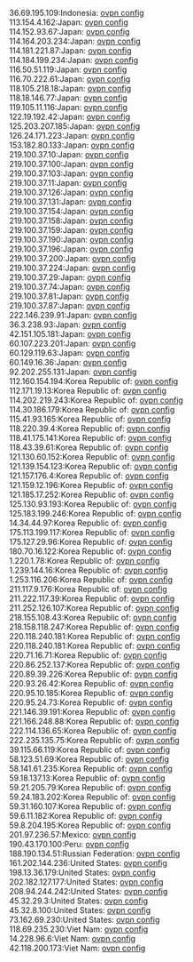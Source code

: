 36.69.195.109:Indonesia: [ovpn config](vpn/36_69_195_109.ovpn)  
113.154.4.162:Japan: [ovpn config](vpn/113_154_4_162.ovpn)  
114.152.93.67:Japan: [ovpn config](vpn/114_152_93_67.ovpn)  
114.164.203.234:Japan: [ovpn config](vpn/114_164_203_234.ovpn)  
114.181.221.87:Japan: [ovpn config](vpn/114_181_221_87.ovpn)  
114.184.199.234:Japan: [ovpn config](vpn/114_184_199_234.ovpn)  
116.50.51.119:Japan: [ovpn config](vpn/116_50_51_119.ovpn)  
116.70.222.61:Japan: [ovpn config](vpn/116_70_222_61.ovpn)  
118.105.218.18:Japan: [ovpn config](vpn/118_105_218_18.ovpn)  
118.18.146.77:Japan: [ovpn config](vpn/118_18_146_77.ovpn)  
119.105.11.116:Japan: [ovpn config](vpn/119_105_11_116.ovpn)  
122.19.192.42:Japan: [ovpn config](vpn/122_19_192_42.ovpn)  
125.203.207.185:Japan: [ovpn config](vpn/125_203_207_185.ovpn)  
126.24.171.223:Japan: [ovpn config](vpn/126_24_171_223.ovpn)  
153.182.80.133:Japan: [ovpn config](vpn/153_182_80_133.ovpn)  
219.100.37.10:Japan: [ovpn config](vpn/219_100_37_10.ovpn)  
219.100.37.100:Japan: [ovpn config](vpn/219_100_37_100.ovpn)  
219.100.37.103:Japan: [ovpn config](vpn/219_100_37_103.ovpn)  
219.100.37.11:Japan: [ovpn config](vpn/219_100_37_11.ovpn)  
219.100.37.126:Japan: [ovpn config](vpn/219_100_37_126.ovpn)  
219.100.37.131:Japan: [ovpn config](vpn/219_100_37_131.ovpn)  
219.100.37.154:Japan: [ovpn config](vpn/219_100_37_154.ovpn)  
219.100.37.158:Japan: [ovpn config](vpn/219_100_37_158.ovpn)  
219.100.37.159:Japan: [ovpn config](vpn/219_100_37_159.ovpn)  
219.100.37.190:Japan: [ovpn config](vpn/219_100_37_190.ovpn)  
219.100.37.196:Japan: [ovpn config](vpn/219_100_37_196.ovpn)  
219.100.37.200:Japan: [ovpn config](vpn/219_100_37_200.ovpn)  
219.100.37.224:Japan: [ovpn config](vpn/219_100_37_224.ovpn)  
219.100.37.29:Japan: [ovpn config](vpn/219_100_37_29.ovpn)  
219.100.37.74:Japan: [ovpn config](vpn/219_100_37_74.ovpn)  
219.100.37.81:Japan: [ovpn config](vpn/219_100_37_81.ovpn)  
219.100.37.87:Japan: [ovpn config](vpn/219_100_37_87.ovpn)  
222.146.239.91:Japan: [ovpn config](vpn/222_146_239_91.ovpn)  
36.3.238.93:Japan: [ovpn config](vpn/36_3_238_93.ovpn)  
42.151.105.181:Japan: [ovpn config](vpn/42_151_105_181.ovpn)  
60.107.223.201:Japan: [ovpn config](vpn/60_107_223_201.ovpn)  
60.129.119.63:Japan: [ovpn config](vpn/60_129_119_63.ovpn)  
60.149.16.36:Japan: [ovpn config](vpn/60_149_16_36.ovpn)  
92.202.255.131:Japan: [ovpn config](vpn/92_202_255_131.ovpn)  
112.160.154.194:Korea Republic of: [ovpn config](vpn/112_160_154_194.ovpn)  
112.171.19.13:Korea Republic of: [ovpn config](vpn/112_171_19_13.ovpn)  
114.202.219.243:Korea Republic of: [ovpn config](vpn/114_202_219_243.ovpn)  
114.30.186.179:Korea Republic of: [ovpn config](vpn/114_30_186_179.ovpn)  
115.41.93.165:Korea Republic of: [ovpn config](vpn/115_41_93_165.ovpn)  
118.220.39.4:Korea Republic of: [ovpn config](vpn/118_220_39_4.ovpn)  
118.41.175.141:Korea Republic of: [ovpn config](vpn/118_41_175_141.ovpn)  
118.43.39.61:Korea Republic of: [ovpn config](vpn/118_43_39_61.ovpn)  
121.130.60.152:Korea Republic of: [ovpn config](vpn/121_130_60_152.ovpn)  
121.139.154.123:Korea Republic of: [ovpn config](vpn/121_139_154_123.ovpn)  
121.157.176.4:Korea Republic of: [ovpn config](vpn/121_157_176_4.ovpn)  
121.159.12.196:Korea Republic of: [ovpn config](vpn/121_159_12_196.ovpn)  
121.185.17.252:Korea Republic of: [ovpn config](vpn/121_185_17_252.ovpn)  
125.130.93.193:Korea Republic of: [ovpn config](vpn/125_130_93_193.ovpn)  
125.183.199.246:Korea Republic of: [ovpn config](vpn/125_183_199_246.ovpn)  
14.34.44.97:Korea Republic of: [ovpn config](vpn/14_34_44_97.ovpn)  
175.113.199.117:Korea Republic of: [ovpn config](vpn/175_113_199_117.ovpn)  
175.127.29.96:Korea Republic of: [ovpn config](vpn/175_127_29_96.ovpn)  
180.70.16.122:Korea Republic of: [ovpn config](vpn/180_70_16_122.ovpn)  
1.220.1.78:Korea Republic of: [ovpn config](vpn/1_220_1_78.ovpn)  
1.239.144.16:Korea Republic of: [ovpn config](vpn/1_239_144_16.ovpn)  
1.253.116.206:Korea Republic of: [ovpn config](vpn/1_253_116_206.ovpn)  
211.117.9.176:Korea Republic of: [ovpn config](vpn/211_117_9_176.ovpn)  
211.222.117.39:Korea Republic of: [ovpn config](vpn/211_222_117_39.ovpn)  
211.252.126.107:Korea Republic of: [ovpn config](vpn/211_252_126_107.ovpn)  
218.155.108.43:Korea Republic of: [ovpn config](vpn/218_155_108_43.ovpn)  
218.158.118.247:Korea Republic of: [ovpn config](vpn/218_158_118_247.ovpn)  
220.118.240.181:Korea Republic of: [ovpn config](vpn/220_118_240_181.ovpn)  
220.118.240.181:Korea Republic of: [ovpn config](vpn/220_118_240_181.ovpn)  
220.71.16.71:Korea Republic of: [ovpn config](vpn/220_71_16_71.ovpn)  
220.86.252.137:Korea Republic of: [ovpn config](vpn/220_86_252_137.ovpn)  
220.89.39.226:Korea Republic of: [ovpn config](vpn/220_89_39_226.ovpn)  
220.93.26.42:Korea Republic of: [ovpn config](vpn/220_93_26_42.ovpn)  
220.95.10.185:Korea Republic of: [ovpn config](vpn/220_95_10_185.ovpn)  
220.95.24.73:Korea Republic of: [ovpn config](vpn/220_95_24_73.ovpn)  
221.146.39.191:Korea Republic of: [ovpn config](vpn/221_146_39_191.ovpn)  
221.166.248.88:Korea Republic of: [ovpn config](vpn/221_166_248_88.ovpn)  
222.114.136.65:Korea Republic of: [ovpn config](vpn/222_114_136_65.ovpn)  
222.235.135.75:Korea Republic of: [ovpn config](vpn/222_235_135_75.ovpn)  
39.115.66.119:Korea Republic of: [ovpn config](vpn/39_115_66_119.ovpn)  
58.123.51.69:Korea Republic of: [ovpn config](vpn/58_123_51_69.ovpn)  
58.141.61.235:Korea Republic of: [ovpn config](vpn/58_141_61_235.ovpn)  
59.18.137.13:Korea Republic of: [ovpn config](vpn/59_18_137_13.ovpn)  
59.21.205.79:Korea Republic of: [ovpn config](vpn/59_21_205_79.ovpn)  
59.24.183.202:Korea Republic of: [ovpn config](vpn/59_24_183_202.ovpn)  
59.31.160.107:Korea Republic of: [ovpn config](vpn/59_31_160_107.ovpn)  
59.6.11.182:Korea Republic of: [ovpn config](vpn/59_6_11_182.ovpn)  
59.8.204.195:Korea Republic of: [ovpn config](vpn/59_8_204_195.ovpn)  
201.97.236.57:Mexico: [ovpn config](vpn/201_97_236_57.ovpn)  
190.43.170.100:Peru: [ovpn config](vpn/190_43_170_100.ovpn)  
188.190.134.51:Russian Federation: [ovpn config](vpn/188_190_134_51.ovpn)  
161.202.144.236:United States: [ovpn config](vpn/161_202_144_236.ovpn)  
198.13.36.179:United States: [ovpn config](vpn/198_13_36_179.ovpn)  
202.182.127.177:United States: [ovpn config](vpn/202_182_127_177.ovpn)  
208.94.244.242:United States: [ovpn config](vpn/208_94_244_242.ovpn)  
45.32.29.3:United States: [ovpn config](vpn/45_32_29_3.ovpn)  
45.32.8.100:United States: [ovpn config](vpn/45_32_8_100.ovpn)  
73.162.69.230:United States: [ovpn config](vpn/73_162_69_230.ovpn)  
118.69.235.230:Viet Nam: [ovpn config](vpn/118_69_235_230.ovpn)  
14.228.96.6:Viet Nam: [ovpn config](vpn/14_228_96_6.ovpn)  
42.118.200.173:Viet Nam: [ovpn config](vpn/42_118_200_173.ovpn)  
